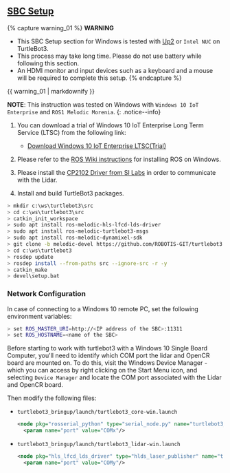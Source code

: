 
<div style="counter-reset: h1 3"></div>
<div style="counter-reset: h2 1"></div>


## [SBC Setup](#sbc-setup)

{% capture warning_01 %}
**WARNING**
- This SBC Setup section for Windows is tested with [Up2](https://up-board.org/upsquared/specifications/) or `Intel NUC` on TurtleBot3.
- This process may take long time. Please do not use battery while following this section.
- An HDMI monitor and input devices such as a keyboard and a mouse will be required to complete this setup.
{% endcapture %}
<div class="notice--danger">{{ warning_01 | markdownify }}</div>

**NOTE**: This instruction was tested on Windows with `Windows 10 IoT Enterprise` and `ROS1 Melodic Morenia`.
{: .notice--info}

1. You can download a trial of Windows 10 IoT Enterprise Long Term Service (LTSC) from the following link:

   - [Download Windows 10 IoT Enterprise LTSC(Trial)](https://www.microsoft.com/en-us/evalcenter/evaluate-windows-10-enterprise)

2. Please refer to the [ROS Wiki instructions](https://wiki.ros.org/Installation/Windows) for installing ROS on Windows.

3. Please install the [CP2102 Driver from SI Labs](https://www.silabs.com/products/development-tools/software/usb-to-uart-bridge-vcp-drivers) in order to communicate with the Lidar.

4. Install and build TurtleBot3 packages.
  ```bash
> mkdir c:\ws\turtlebot3\src
> cd c:\ws\turtlebot3\src
> catkin_init_workspace
> sudo apt install ros-melodic-hls-lfcd-lds-driver
> sudo apt install ros-melodic-turtlebot3-msgs
> sudo apt install ros-melodic-dynamixel-sdk
> git clone -b melodic-devel https://github.com/ROBOTIS-GIT/turtlebot3.git
> cd c:\ws\turtlebot3
> rosdep update
> rosdep install --from-paths src --ignore-src -r -y
> catkin_make
> devel\setup.bat
  ```

### Network Configuration
In case of connecting to a Windows 10 remote PC, set the following environment variables:

```bash
> set ROS_MASTER_URI=http://<IP address of the SBC>:11311
> set ROS_HOSTNAME=<name of the SBC>
```


Before starting to work with turtlebot3 with a Windows 10 Single Board Computer, you'll need to identify which COM port the lidar and OpenCR board are mounted on. To do this, visit the Windows Device Manager - which you can access by right clicking on the Start Menu icon, and selecting `Device Manager` and locate the COM port associated with the Lidar and OpenCR board.

Then modify the following files:

- `turtlebot3_bringup/launch/turtlebot3_core-win.launch`  
  ```xml
  <node pkg="rosserial_python" type="serial_node.py" name="turtlebot3_core" output="screen">
    <param name="port" value="COMx"/>
  ```

- `turtlebot3_bringup/launch/turtlebot3_lidar-win.launch`  
  ```xml
  <node pkg="hls_lfcd_lds_driver" type="hlds_laser_publisher" name="turtlebot3_lds" output="screen">
    <param name="port" value="COMy"/>
  ```

